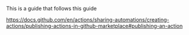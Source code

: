 This is a guide that follows this guide

https://docs.github.com/en/actions/sharing-automations/creating-actions/publishing-actions-in-github-marketplace#publishing-an-action
